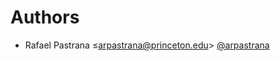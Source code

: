 # Authors

- Rafael Pastrana ≤<arpastrana@princeton.edu>> [@arpastrana](https://github.com/arpastrana)
